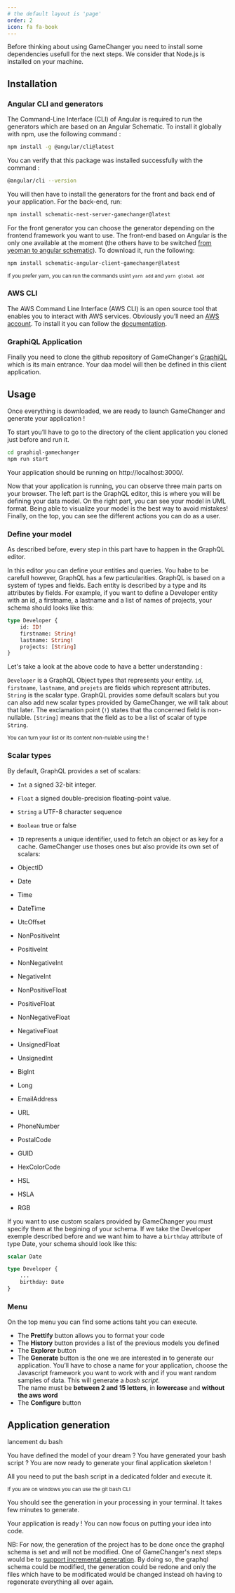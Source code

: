 ```yaml
---
# the default layout is 'page'
order: 2
icon: fa fa-book
---
```


Before thinking about using GameChanger you need to install some dependencies usefull for the next steps. We consider that Node.js is installed on your machine.

## Installation

### Angular CLI and generators

The Command-Line Interface (CLI) of Angular is required to run the generators which are based on an Angular Schematic. To install it globally with npm, use the following command :

```bash
npm install -g @angular/cli@latest
```
You can verify that this package was installed successfully with the command :

```bash
@angular/cli --version
```
You will then have to install the generators for the front and back end of your application. For the back-end, run:

```bash
npm install schematic-nest-server-gamechanger@latest
```
For the front generator you can choose the generator depending on the frontend framework you want to use. The front-end based on Angular is the only one available at the moment (the others have to be switched [from yeoman to angular schematic](/contributing/from-yeoman-to-angular-schematic/)). To download it, run the following:

```bash
npm install schematic-angular-client-gamechanger@latest
```
<sub>If you prefer yarn, you can run the commands usint `yarn add` and `yarn global add`</sub>

### AWS CLI

The AWS Command Line Interface (AWS CLI) is an open source tool that enables you to interact with AWS services. Obviously you’ll need an [AWS account](https://portal.aws.amazon.com/billing/signup#/start/email). To install it you can follow the [documentation](https://docs.aws.amazon.com/cli/latest/userguide/getting-started-install.html).

### GraphiQL Application

Finally you need to clone the github repository of GameChanger's [GraphiQL](https://github.com/GameChangerCloud/graphiql-gamechanger) which is its main entrance. Your daa model will then be defined in this client application.

## Usage

Once everything is downloaded, we are ready to launch GameChanger and generate your application ! 

To start you’ll have to go to the directory of the client application you cloned just before and run it.

```bash
cd graphiql-gamechanger
npm run start
```
Your application should be running on http://localhost:3000/.

Now that your application is running, you can observe three main parts on your browser. The left part is the GraphQL editor, this is where you will be defining your data model. On the right part, you can see your model in UML format. Being able to visualize your model is the best way to avoid mistakes! Finally, on the top, you can see the different actions you can do as a user.

### Define your model

As described before, every step in this part have to happen in the GraphQL editor.

In this editor you can define your entities and queries. You habe to be carefull however, GraphQL has a few particularities. GraphQL is based on a system of types and fields. Each entity is described by a type and its attributes by fields. For example, if you want to define a Developer entity with an id, a firstname, a lastname and a list of names of projects, your schema should looks like this:

```graphql
type Developer {
    id: ID!
    firstname: String!
    lastname: String!
    projects: [String]
}
```
Let's take a look at the above code to have a better understanding :

`Developer` is a GraphQL Object types that represents your entity.
`id`, `firstname`, `lastname`, and `projets` are fields which represent attributes.
`String` is the scalar type. GraphQL provides some default scalars but you can also  add new scalar types provided by GameChanger, we will talk about that later.
The exclamation point (`!`) states that tha concerned field is non-nullable.
`[String]` means that the field as to be a list of scalar of type `String`. 

<sub> You can turn your list or its content non-nulable using the !</sub>

### Scalar types

By default, GraphQL provides a set of scalars:

*  `Int` a signed 32-bit integer.
*  `Float` a signed double-precision floating-point value.
*  `String` a UTF-8 character sequence
*  `Boolean` true or false
*  `ID` represents a unique identifier, used to fetch an object or as key for a cache.
GameChanger use thoses ones but also provide its own set of scalars:

*  ObjectID
*  Date
*  Time
*  DateTime
*  UtcOffset
*  NonPositiveInt
*  PositiveInt
*  NonNegativeInt
*  NegativeInt
*  NonPositiveFloat
*  PositiveFloat
*  NonNegativeFloat
*  NegativeFloat
*  UnsignedFloat
*  UnsignedInt
*  BigInt
*  Long
*  EmailAddress
*  URL
*  PhoneNumber
*  PostalCode
*  GUID
*  HexColorCode
*  HSL
*  HSLA
*  RGB

If you want to use custom scalars provided by GameChanger you must specify them at the begining of your schema. If we take the Developer exemple described before and we want him to have a `birthday` attribute of type Date, your schema should look like this:

```graphql
scalar Date

type Developer {
    ...
    birthday: Date
}
```

### Menu
On the top menu you can find some actions taht you can execute.

*  The **Prettify** button allows you to format your code  
*  The **History** button provides a list of the previous models you defined  
*  The **Explorer** button  
*  The **Generate** button is the one we are interested in to generate our application. You’ll have to chose a name for your application, choose the Javascript framework you want to work with and if you want random samples of data. This will generate a _bash script_.  
The name must be **between 2 and 15 letters**, in **lowercase** and **without the aws word**
*  The **Configure** button

## Application generation
lancement du bash

You have defined the model of your dream ? You have generated your bash script ? You are now ready to generate your final application skeleton !

All you need to put the bash script in a dedicated folder and execute it.

<sub>If you are on windows you can use the git bash CLI</sub>

You should see the generation in your processing in your terminal. It takes few minutes to generate.

Your application is ready ! You can now focus on putting your idea into code.

NB: For now, the generation of the project has to be done once the graphql schema is set and will not be modified. One of GameChanger's next steps would be to [support incremental generation](/contributing/support-incremental-generation/). By doing so, the graphql schema could be modified, the generation could be redone and only the files which have to be modificated would be changed instead oh having to regenerate everything all over again.